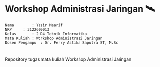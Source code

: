 # Workshop Administrasi Jaringan 🛰️

    Nama		: Yasir Maarif
    NRP		: 3122600013
    Kelas		: 2 D4 Teknik Informatika
    Mata Kuliah	: Workshop Administrasi Jaringan
    Dosen Pengampu	: Dr. Ferry Astika Saputra ST, M.Sc

#

Repository tugas mata kuliah Workshop Administrasi Jaringan
